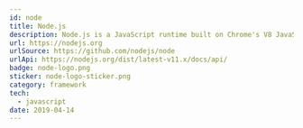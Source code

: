 ```yaml
---
id: node
title: Node.js
description: Node.js is a JavaScript runtime built on Chrome's V8 JavaScript engine.
url: https://nodejs.org
urlSource: https://github.com/nodejs/node
urlApi: https://nodejs.org/dist/latest-v11.x/docs/api/
badge: node-logo.png
sticker: node-logo-sticker.png
category: framework
tech: 
  - javascript
date: 2019-04-14
---
```

